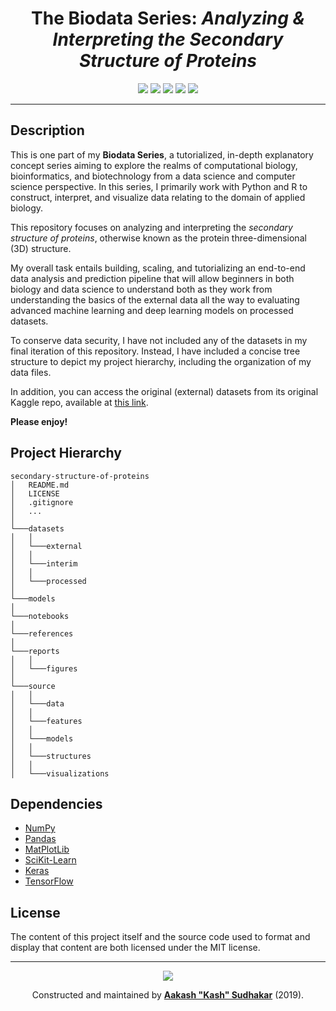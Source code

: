 <h1 align="center"><b>The Biodata Series</b>: <i>Analyzing & Interpreting the Secondary Structure of Proteins</i></h1>
<p align="center">
<a href="/LICENSE"><img src="https://img.shields.io/badge/license-MIT-blue.svg"/></a>
<a href="https://docs.python.org/3/index.html"><img src="https://img.shields.io/badge/python-3.6-blue.svg"/></a>
<a href=""><img src="https://img.shields.io/github/last-commit/AakashSudhakar/biodata-secondary-structure-of-proteins.svg?style=flat"/></a>
<a href=""><img src="https://img.shields.io/github/repo-size/AakashSudhakar/biodata-secondary-structure-of-proteins.svg?style=flat"/></a>
<a href="https://github.com/AakashSudhakar"><img src="https://img.shields.io/badge/Ask%20me-anything-1abc9c.svg"/></a>
</p>

---

## Description

This is one part of my **Biodata Series**, a tutorialized, in-depth explanatory concept series aiming to explore the realms of computational biology, bioinformatics, and biotechnology from a data science and computer science perspective. In this series, I primarily work with Python and R to construct, interpret, and visualize data relating to the domain of applied biology.

This repository focuses on analyzing and interpreting the _secondary structure of proteins_, otherwise known as the protein three-dimensional (3D) structure. 

My overall task entails building, scaling, and tutorializing an end-to-end data analysis and prediction pipeline that will allow beginners in both biology and data science to understand both as they work from understanding the basics of the external data all the way to evaluating advanced machine learning and deep learning models on processed datasets.

To conserve data security, I have not included any of the datasets in my final iteration of this repository. Instead, I have included a concise tree structure to depict my project hierarchy, including the organization of my data files. 

In addition, you can access the original (external) datasets from its original Kaggle repo, available at [this link](https://www.kaggle.com/alfrandom/protein-secondary-structure). 


**Please enjoy!**

## Project Hierarchy

```
secondary-structure-of-proteins
│   README.md
│   LICENSE
│   .gitignore
│   ...
│
└───datasets
│   │   
│   └───external
│   │   
│   └───interim
│   │   
│   └───processed
│
└───models
│
└───notebooks
│   
└───references
│   
└───reports
│   │   
│   └───figures
│   
└───source
│   │   
│   └───data
│   │   
│   └───features
│   │   
│   └───models
│   │   
│   └───structures
│   │   
│   └───visualizations
```

## Dependencies

* [NumPy](https://github.com/numpy/numpy)
* [Pandas](https://github.com/pandas-dev/pandas)
* [MatPlotLib](https://github.com/matplotlib/matplotlib)
* [SciKit-Learn](https://github.com/scikit-learn/scikit-learn)
* [Keras](https://github.com/keras-team/keras)
* [TensorFlow](https://github.com/tensorflow/tensorflow)

## License

The content of this project itself and the source code used to format and display that content are both licensed under the MIT license.

---

<p align="center">
    <a href="https://en.wikipedia.org/wiki/Love"><img src="http://ForTheBadge.com/images/badges/built-with-love.svg"/></a>
</p>

<p align="center">Constructed and maintained by <strong><a href="https://linkedin.com/in/aakashsudhakar">Aakash "Kash" Sudhakar</a></strong> (2019).
</p>